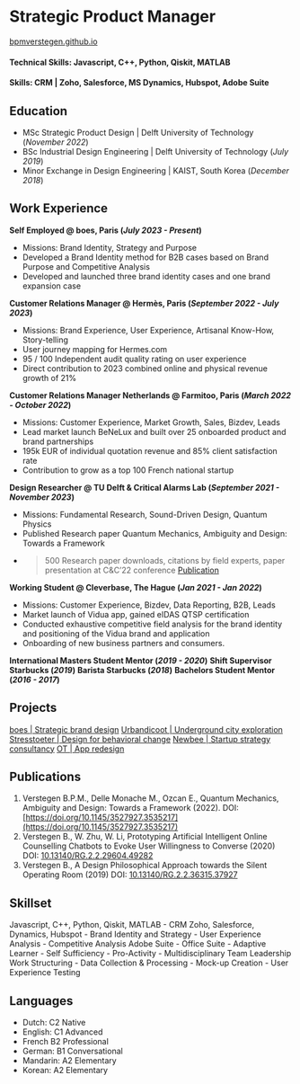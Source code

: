 # Strategic Product Manager

[bpmverstegen.github.io](https://bpmverstegen.github.io)
#### Technical Skills: Javascript, C++, Python, Qiskit, MATLAB
#### Skills: CRM | Zoho, Salesforce, MS Dynamics, Hubspot, Adobe Suite

## Education
- MSc Strategic Product Design | Delft University of Technology 
(_November 2022_)
- BSc Industrial Design Engineering | Delft University of Technology 
(_July 2019_)
- Minor Exchange in Design Engineering | KAIST, South Korea 
(_December 2018_)

## Work Experience
**Self Employed @ boes, Paris (_July 2023 - Present_)** 
- Missions: Brand Identity, Strategy and Purpose
- Developed a Brand Identity method for B2B cases based on Brand Purpose and Competitive Analysis
- Developed and launched three brand identity cases and one brand expansion case

**Customer Relations Manager @ Hermès, Paris (_September 2022 - July 2023_)**
- Missions: Brand Experience, User Experience, Artisanal Know-How, Story-telling
- User journey mapping for Hermes.com
- 95 / 100 Independent audit quality rating on user experience
- Direct contribution to 2023 combined online and physical revenue growth of 21%

**Customer Relations Manager Netherlands @ Farmitoo, Paris (_March 2022 - October 2022_)**
- Missions: Customer Experience, Market Growth, Sales, Bizdev, Leads
- Lead market launch BeNeLux and built over 25 onboarded product and brand partnerships
- 195k EUR of individual quotation revenue and 85% client satisfaction rate
- Contribution to grow as a top 100 French national startup

**Design Researcher @ TU Delft & Critical Alarms Lab (_September 2021 - November 2023_)**
- Missions: Fundamental Research, Sound-Driven Design, Quantum Physics
- Published Research paper Quantum Mechanics, Ambiguity and Design: Towards a Framework
- >500 Research paper downloads, citations by field experts, paper presentation at C&C’22 conference
[Publication](https://dl.acm.org/doi/abs/10.1145/3527927.3535217)

**Working Student @ Cleverbase, The Hague (_Jan 2021 - Jan 2022_)**
- Missions: Customer Experience, Bizdev, Data Reporting, B2B, Leads
- Market launch of Vidua app, gained eIDAS QTSP certification
- Conducted exhaustive competitive field analysis for the brand identity and positioning of the Vidua brand and application
- Onboarding of new business partners and consumers.

**International Masters Student Mentor (_2019 - 2020_)**
**Shift Supervisor Starbucks (_2019_)**
**Barista Starbucks (_2018_)**
**Bachelors Student Mentor (_2016 - 2017_)**

## Projects
[boes | Strategic brand design](https://bpmverstegen.github.io/boes)
[Urbandicoot | Underground city exploration](https://bpmverstegen.github.io/urbandicoot)
[Stresstoeter | Design for behavioral change](https://bpmverstegen.github.io/Stresstoeter)
[Newbee | Startup strategy consultancy](https://bpmverstegen.github.io/newbee)
[OT | App redesign](https://bpmverstegen.github.io/OT-redesign)

## Publications
1. Verstegen B.P.M., Delle Monache M., Ozcan E., Quantum Mechanics, Ambiguity and Design: Towards a Framework (2022). DOI: [https://doi.org/10.1145/3527927.3535217](https://doi.org/10.1145/3527927.3535217)
2. Verstegen B., W. Zhu, W. Li, Prototyping Artificial Intelligent Online Counselling Chatbots to Evoke User Willingness to Converse (2020) DOI: [10.13140/RG.2.2.29604.49282](http://dx.doi.org/10.13140/RG.2.2.29604.49282)
3. Verstegen B., A Design Philosophical Approach towards the Silent Operating Room (2019) DOI: [10.13140/RG.2.2.36315.37927](http://dx.doi.org/10.13140/RG.2.2.36315.37927)

## Skillset
Javascript, C++, Python, Qiskit, MATLAB - CRM Zoho, Salesforce, Dynamics, Hubspot - Brand Identity and Strategy - User Experience Analysis - Competitive Analysis
Adobe Suite - Office Suite - Adaptive Learner - Self Sufficiency - Pro-Activity - Multidisciplinary Team Leadership
Work Structuring - Data Collection & Processing - Mock-up Creation - User Experience Testing

## Languages
- Dutch: C2 Native
- English: C1 Advanced
- French B2 Professional
- German: B1 Conversational 
- Mandarin: A2 Elementary
- Korean: A2 Elementary
